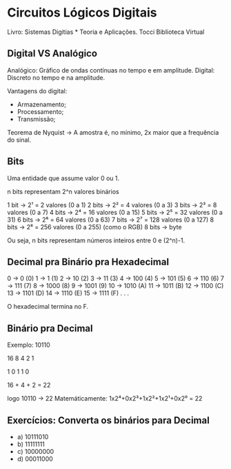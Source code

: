 # Circuitos Lógicos Digitais

Livro: Sistemas Digitias * Teoria e Aplicações. Tocci
Biblioteca Virtual

## Digital VS Analógico

Analógico: Gráfico de ondas contínuas no tempo e em amplitude.
Digital: Discreto no tempo e na amplitude.

Vantagens do digital:

* Armazenamento;
* Processamento;
* Transmissão;

Teorema de Nyquist -> A amostra é, no mínimo, 2x maior que a frequência do sinal.

## Bits

Uma entidade que assume valor 0 ou 1.

n bits representam 2^n valores binários

1 bit -> 2¹ = 2 valores (0 a 1)
2 bits -> 2² = 4 valores (0 a 3)
3 bits -> 2³ = 8 valores (0 a 7)
4 bits -> 2⁴ = 16 valores (0 a 15)
5 bits -> 2⁵ = 32 valores (0 a 31)
6 bits -> 2⁶ = 64 valores (0 a 63)
7 bits -> 2⁷ = 128 valores (0 a 127)
8 bits -> 2⁸ = 256 valores (0 a 255) (como o RGB)
8 bits -> byte

Ou seja, n bits representam números inteiros entre 0 e (2^n)-1.

## Decimal pra Binário pra Hexadecimal

0 -> 0 (0)
1 -> 1 (1)
2 -> 10 (2)
3 -> 11 (3)
4 -> 100 (4)
5 -> 101 (5)
6 -> 110 (6)
7 -> 111 (7)
8 -> 1000 (8)
9 -> 1001 (9)
10 -> 1010 (A)
11 -> 1011 (B)
12 -> 1100 (C)
13 -> 1101 (D)
14 -> 1110 (E)
15 -> 1111 (F)
.
.
.

O hexadecimal termina no F.

## Binário pra Decimal

Exemplo: 10110

16 8 4 2 1

1  0 1 1 0

16 + 4 + 2 = 22

logo 10110 -> 22
Matemáticamente: 1x2⁴+0x2³+1x2²+1x2¹+0x2⁰ = 22

## Exercícios: Converta os binários para Decimal

* a) 10111010
* b) 11111111
* c) 10000000
* d) 00011000

